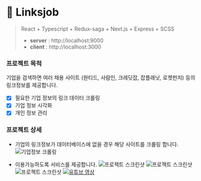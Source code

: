 # 🏢 Linksjob

> React + Typescript + Redux-saga + Next.js + Express + SCSS
>
> + **server** : http://localhost:9000
> + **client** : http://localhost:3000

### 프로젝트 목적

기업을 검색하면 여러 채용 사이트 (원티드, 사람인, 크레딧잡, 잡플래닛, 로켓펀치) 등의 링크정보를 제공합니다.

- [x] 필요한 기업 정보의 링크 데이터 크롤링
- [x] 기업 정보 시각화
- [x] 개인 정보 관리

### 프로젝트 상세

- 기업의 링크정보가 데이터베이스에 없을 경우 해당 사이트를 크롤링 합니다.
![기업정보 크롤링](https://i.imgur.com/Ie1ffrh.png)

- 이용가능하도록 서비스를 제공합니다.
![프로젝트 스크린샷](https://i.imgur.com/Y5gzt37.png)
![프로젝트 스크린샷](https://i.imgur.com/FvbqfTc.png)
![프로젝트 스크린샷](https://i.imgur.com/DUbgoZJ.png)
[![유튜브 영상](https://i.imgur.com/pnbnHsc.png)](https://youtu.be/uCABcYn4qU0)